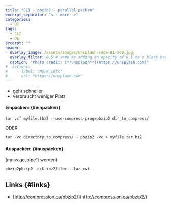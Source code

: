```yaml
---
title: "CLI - pbzip2 - parallel packen"
excerpt_separator: "<!--more-->"
categories:
  - DE
tags:
  - CLI
  - DE
excerpt: ""
header:
  overlay_image: /assets/images/unsplash-code-01-500.jpg
  overlay_filter: 0.5 # same as adding an opacity of 0.5 to a black background
  caption: "Photo credit: [**Unsplash**](https://unsplash.com)"
#  actions:
#    - label: "More Info"
#      url: "https://unsplash.com"
---
```



* geht schneller
* verbraucht weniger Platz

#### Einpacken: {#einpacken}

```
tar vcf myfile.tbz2 --use-compress-prog=pbzip2 dir_to_compress/
```

ODER

```
tar -vc directory_to_compress/ - pbzip2 -vc > myfile.tar.bz2
```

#### Auspacken: {#auspacken}

(muss ge„pipe“t werden)

```
pbzip2pbzip2 -dck <bz2file> - tar xvf -
```

## Links {#links}

* [http://compression.ca/pbzip2/](http://compression.ca/pbzip2/)



